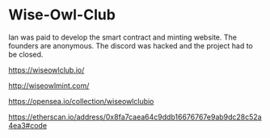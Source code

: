 # Wise-Owl-Club

Ian was paid to develop the smart contract and minting website. The founders are anonymous. The discord was hacked and the project had to be closed.

https://wiseowlclub.io/

http://wiseowlmint.com/

https://opensea.io/collection/wiseowlclubio

https://etherscan.io/address/0x8fa7caea64c9ddb16676767e9ab9dc28c52a4ea3#code

